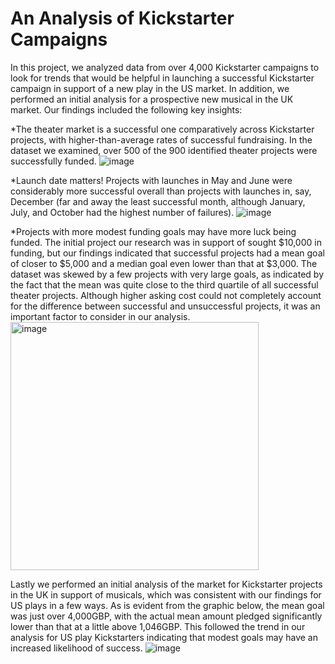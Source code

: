 # An Analysis of Kickstarter Campaigns
In this project, we analyzed data from over 4,000 Kickstarter campaigns to look for trends that would be helpful in launching a successful Kickstarter campaign in support of a new play in the US market. In addition, we performed an initial analysis for a prospective new musical in the UK market. Our findings included the following key insights:

*The theater market is a successful one comparatively across Kickstarter projects, with higher-than-average rates of successful fundraising. In the dataset we examined, over 500 of the 900 identified theater projects were successfully funded.
![image](https://user-images.githubusercontent.com/99628051/155025287-4ede6690-9bda-4157-b815-42510d271e1e.png)

*Launch date matters! Projects with launches in May and June were considerably more successful overall than projects with launches in, say, December (far and away the least successful month, although January, July, and October had the highest number of failures).
![image](https://user-images.githubusercontent.com/99628051/155025646-25fd5a7c-dad1-4734-bc30-8b9af3f1a26c.png)

*Projects with more modest funding goals may have more luck being funded. The initial project our research was in support of sought $10,000 in funding, but our findings indicated that successful projects had a mean goal of closer to $5,000 and a median goal even lower than that at $3,000. The dataset was skewed by a few projects with very large goals, as indicated by the fact that the mean was quite close to the third quartile of all successful theater projects. Although higher asking cost could not completely account for the difference between successful and unsuccessful projects, it was an important factor to consider in our analysis.
<img width="397" alt="image" src="https://user-images.githubusercontent.com/99628051/155026019-7ef6ef1e-29c0-4030-8a30-73f9d757b915.png">

Lastly we performed an initial analysis of the market for Kickstarter projects in the UK in support of musicals, which was consistent with our findings for US plays in a few  ways. As is evident from the graphic below, the mean goal was just over 4,000GBP, with the actual mean amount pledged significantly lower than that at a little above 1,046GBP. This followed the trend in our analysis for US play Kickstarters indicating that modest goals may have an increased likelihood of success.
![image](https://user-images.githubusercontent.com/99628051/155026490-cdcdac1e-d679-417d-9560-19eec9f78e9f.png)
